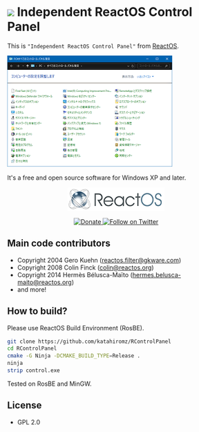 # ![](img/control32x32.png) Independent ReactOS Control Panel

This is `"Independent ReactOS Control Panel"` from [ReactOS](https://reactos.org/).

![Screenshot](img/screenshot.png)

It's a free and open source software for Windows XP and later.

<p align=center>
  <a href="https://reactos.org/">
    <img alt="ReactOS" src="img/reactos-225x54.png">
  </a>
</p>

<p align=center>
  <a href="https://reactos.org/donate/">
    <img alt="Donate" src="https://img.shields.io/badge/%24-donate-E44E4A.svg">
  </a>
  <a href="https://twitter.com/reactos">
    <img alt="Follow on Twitter" src="https://img.shields.io/twitter/follow/reactos.svg?style=social&label=Follow%20%40reactos">
  </a>
</p>

## Main code contributors

- Copyright 2004 Gero Kuehn (reactos.filter@gkware.com)
- Copyright 2008 Colin Finck (colin@reactos.org)
- Copyright 2014 Hermès Bélusca-Maïto (hermes.belusca-maito@reactos.org)
- and more!

## How to build?

Please use ReactOS Build Environment (RosBE).

```bash
git clone https://github.com/katahiromz/RControlPanel
cd RControlPanel
cmake -G Ninja -DCMAKE_BUILD_TYPE=Release .
ninja
strip control.exe
```

Tested on RosBE and MinGW.

## License

- GPL 2.0
